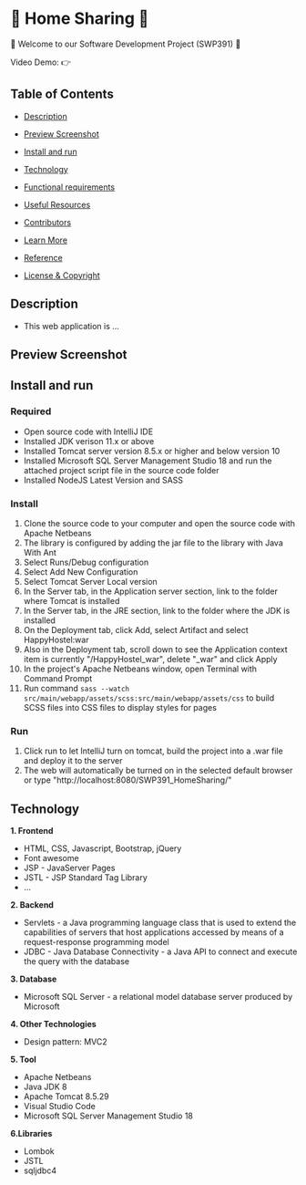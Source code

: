 # 🏨 Home Sharing 🏨

👋 Welcome to our Software Development Project (SWP391) 👋

Video Demo: :point_right: 

## Table of Contents

- [Description](#description)

- [Preview Screenshot](#preview-screenshot)

- [Install and run](#install-and-run)

- [Technology](#technology)

- [Functional requirements](#functional-requirements)

- [Useful Resources](#useful-resources)

- [Contributors](#contributors)

- [Learn More](#learn-more)

- [Reference](#reference)

- [License & Copyright](#license--copyright)

## Description

- This web application is ...

## Preview Screenshot



## Install and run

### Required

- Open source code with IntelliJ IDE
- Installed JDK verison 11.x or above
- Installed Tomcat server version 8.5.x or higher and below version 10
- Installed Microsoft SQL Server Management Studio 18 and run the attached project script file in the source code folder
- Installed NodeJS Latest Version and SASS

### Install
1. Clone the source code to your computer and open the source code with Apache Netbeans
2. The library is configured by adding the jar file to the library with Java With Ant
3. Select Runs/Debug configuration
4. Select Add New Configuration
5. Select Tomcat Server Local version
6. In the Server tab, in the Application server section, link to the folder where Tomcat is installed
7. In the Server tab, in the JRE section, link to the folder where the JDK is installed
8. On the Deployment tab, click Add, select Artifact and select HappyHostel:war
9. Also in the Deployment tab, scroll down to see the Application context item is currently "/HappyHostel_war", delete "_war" and click Apply
10. In the project's Apache Netbeans window, open Terminal with Command Prompt
11. Run command ``` sass --watch src/main/webapp/assets/scss:src/main/webapp/assets/css ``` to build SCSS files into CSS files to display styles for pages

### Run
1. Click run to let IntelliJ turn on tomcat, build the project into a .war file and deploy it to the server
2. The web will automatically be turned on in the selected default browser or type "http://localhost:8080/SWP391_HomeSharing/"

## Technology

**1. Frontend**

- HTML, CSS, Javascript, Bootstrap, jQuery
- Font awesome
- JSP - JavaServer Pages
- JSTL - JSP Standard Tag Library
- ...

**2. Backend**

- Servlets - a Java programming language class that is used to extend the capabilities of servers that host applications accessed by means of a request-response programming model
- JDBC - Java Database Connectivity - a Java API to connect and execute the query with the database

**3. Database**

- Microsoft SQL Server - a relational model database server produced by Microsoft

**4. Other Technologies**

- Design pattern: MVC2

**5. Tool**

- Apache Netbeans 
- Java JDK 8
- Apache Tomcat 8.5.29
- Visual Studio Code
- Microsoft SQL Server Management Studio 18

**6.Libraries**

- Lombok
- JSTL
- sqljdbc4
